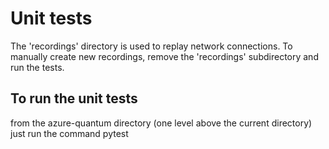 # Unit tests

The 'recordings' directory is used to replay network connections.
To manually create new recordings, remove the 'recordings' subdirectory and run the tests.

## To run the unit tests
from the azure-quantum directory (one level above the current directory) just run the command pytest

